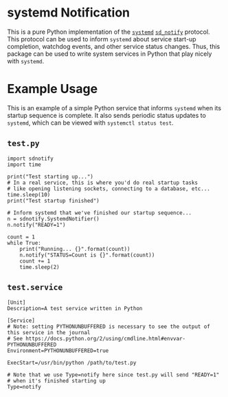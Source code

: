 # systemd Notification

This is a pure Python implementation of the
[`systemd`](http://www.freedesktop.org/wiki/Software/systemd/)
[`sd_notify`](http://www.freedesktop.org/software/systemd/man/sd_notify.html)
protocol. This protocol can be used to inform `systemd` about service start-up
completion, watchdog events, and other service status changes. Thus, this
package can be used to write system services in Python that play nicely with
`systemd`.

# Example Usage

This is an example of a simple Python service that informs `systemd` when its
startup sequence is complete. It also sends periodic status updates to `systemd`,
which can be viewed with `systemctl status test`.

## `test.py`

    import sdnotify
	import time

	print("Test starting up...")
	# In a real service, this is where you'd do real startup tasks
	# like opening listening sockets, connecting to a database, etc...
	time.sleep(10)
	print("Test startup finished")

	# Inform systemd that we've finished our startup sequence...
	n = sdnotify.SystemdNotifier()
	n.notify("READY=1")

	count = 1
	while True:
		print("Running... {}".format(count))
		n.notify("STATUS=Count is {}".format(count))
		count += 1
		time.sleep(2)

## `test.service`

    [Unit]
    Description=A test service written in Python

    [Service]
    # Note: setting PYTHONUNBUFFERED is necessary to see the output of this service in the journal
    # See https://docs.python.org/2/using/cmdline.html#envvar-PYTHONUNBUFFERED
    Environment=PYTHONUNBUFFERED=true
	
    ExecStart=/usr/bin/python /path/to/test.py

    # Note that we use Type=notify here since test.py will send "READY=1"
    # when it's finished starting up
	Type=notify
